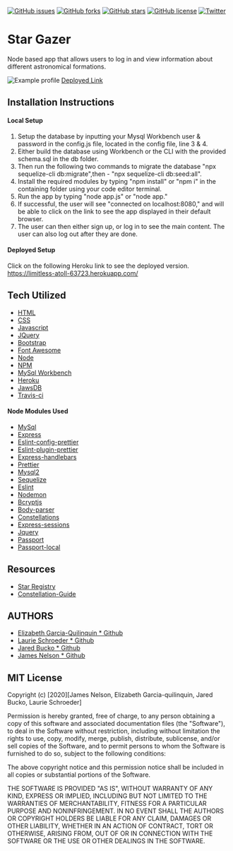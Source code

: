 [![GitHub issues](https://img.shields.io/github/issues/clauries/Star-Gazer)](https://github.com/clauries/Star-Gazer/issues) [![GitHub forks](https://img.shields.io/github/forks/clauries/Star-Gazer)](https://github.com/clauries/Star-Gazer/network) [![GitHub stars](https://img.shields.io/github/stars/clauries/Star-Gazer)](https://github.com/clauries/Star-Gazer/stargazers) [![GitHub license](https://img.shields.io/github/license/clauries/Star-Gazer)](https://github.com/clauries/Star-Gazer/blob/master/LICENSE) [![Twitter](https://img.shields.io/twitter/url?style=social&url=stargazer)](https://twitter.com/intent/tweet?text=Wow:&url=https%3A%2F%2Fgithub.com%2Fclauries%2FStar-Gazer)

# Star Gazer
Node based app that allows users to log in and view information about different astronomical formations.

![Example profile](./public/assets/images/example.png)
[Deployed Link](https://limitless-atoll-63723.herokuapp.com/)


## Installation Instructions

#### Local Setup
1. Setup the database by inputting your Mysql Workbench user & password in the config.js file, located in the config file, line 3 & 4.
2. Either build the database using Workbench or the CLI with the provided schema.sql in the db folder.
3. Then run the following two commands to migrate the database "npx sequelize-cli db:migrate",then - "npx sequelize-cli db:seed:all".
4. Install the required modules by typing "npm install" or "npm i" in the containing folder using your code editor terminal.
5. Run the app by typing "node app.js" or "node app."
6. If successful, the user will see "connected on localhost:8080," and will be able to click on the link to see the app displayed in their default browser.
7. The user can then either sign up, or log in to see the main content. The user can also log out after they are done.

#### Deployed Setup
Click on the following Heroku link to see the deployed version. https://limitless-atoll-63723.herokuapp.com/


## Tech Utilized
- [HTML](https://html.com/)
- [CSS](https://www.w3schools.com/css/)
- [Javascript](https://www.javascript.com/)
- [JQuery](https://jquery.org/)
- [Bootstrap](https://getbootstrap.com/)
- [Font Awesome](https://fontawesome.com/)
- [Node](https://nodejs.org/en/)
- [NPM](https://www.npmjs.com/)
- [MySql Workbench](https://www.mysql.com/products/workbench/)
- [Heroku](https://www.heroku.com/)
- [JawsDB](https://www.jawsdb.com/)
- [Travis-ci](https://travis-ci.org/)

#### Node Modules Used
- [MySql](https://www.npmjs.com/package/mysql)
- [Express](https://www.npmjs.com/package/express)
- [Eslint-config-prettier](https://www.npmjs.com/package/eslint-config-prettier)
- [Eslint-plugin-prettier](https://www.npmjs.com/package/eslint-plugin-prettier)
- [Express-handlebars](https://www.npmjs.com/package/express-handlebars)
- [Prettier](https://www.npmjs.com/package/prettier)
- [Mysql2](https://www.npmjs.com/package/mysql2)
- [Sequelize](https://www.npmjs.com/package/sequelize)
- [Eslint](https://www.npmjs.com/package/eslint)
- [Nodemon](https://www.npmjs.com/package/nodemon)
- [Bcryptjs](https://www.npmjs.com/package/bcryptjs)
- [Body-parser](https://www.npmjs.com/package/body-parser)
- [Constellations](https://www.npmjs.com/package/constellations)
- [Express-sessions](https://www.npmjs.com/package/express-sessions)
- [Jquery](https://www.npmjs.com/package/jquery)
- [Passport](https://www.npmjs.com/package/passport)
- [Passport-local](https://www.npmjs.com/search?q=passport-local)


## Resources
- [Star Registry](https://starregistration.net/)
- [Constellation-Guide](https://www.constellation-guide.com/constellation-names/)


## AUTHORS
- [Elizabeth Garcia-Quilinquin \* Github](https://github.com/equilinquin)
- [Laurie Schroeder \* Github](https://github.com/clauries)
- [Jared Bucko \* Github](https://github.com/jaredbucko)
- [James Nelson \* Github](https://github.com/alpinelife37)

## MIT License
Copyright (c) [2020][James Nelson, Elizabeth Garcia-quilinquin, Jared Bucko, Laurie Schroeder]

Permission is hereby granted, free of charge, to any person obtaining a copy
of this software and associated documentation files (the "Software"), to deal
in the Software without restriction, including without limitation the rights
to use, copy, modify, merge, publish, distribute, sublicense, and/or sell
copies of the Software, and to permit persons to whom the Software is
furnished to do so, subject to the following conditions:

The above copyright notice and this permission notice shall be included in all
copies or substantial portions of the Software.

THE SOFTWARE IS PROVIDED "AS IS", WITHOUT WARRANTY OF ANY KIND, EXPRESS OR
IMPLIED, INCLUDING BUT NOT LIMITED TO THE WARRANTIES OF MERCHANTABILITY,
FITNESS FOR A PARTICULAR PURPOSE AND NONINFRINGEMENT. IN NO EVENT SHALL THE
AUTHORS OR COPYRIGHT HOLDERS BE LIABLE FOR ANY CLAIM, DAMAGES OR OTHER
LIABILITY, WHETHER IN AN ACTION OF CONTRACT, TORT OR OTHERWISE, ARISING FROM,
OUT OF OR IN CONNECTION WITH THE SOFTWARE OR THE USE OR OTHER DEALINGS IN THE
SOFTWARE.

